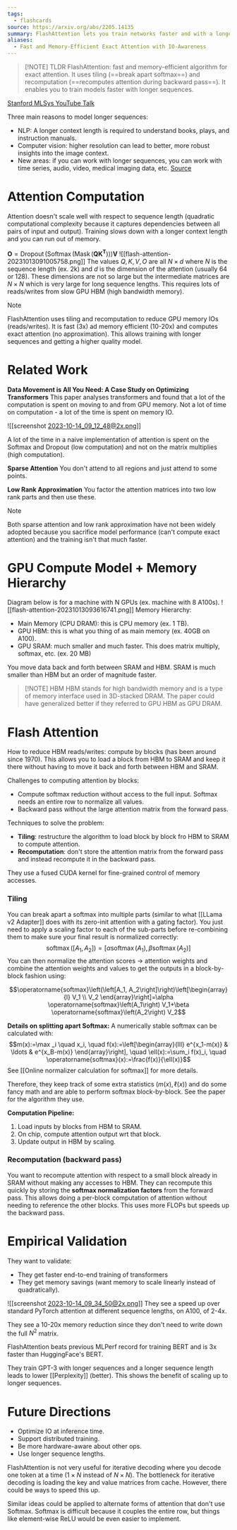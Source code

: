 ```yaml
---
tags:
  - flashcards
source: https://arxiv.org/abs/2205.14135
summary: FlashAttention lets you train networks faster and with a longer context length.
aliases:
  - Fast and Memory-Efficient Exact Attention with IO-Awareness
---
```


> [!NOTE] TLDR
> FlashAttention: fast and memory-efficient algorithm for exact attention. It uses tiling (==break apart softmax==) and recomputation (==recomputes attention during backward pass==). It enables you to train models faster with longer sequences.
<!--SR:!2023-12-17,50,290!2024-03-15,110,290-->

[Stanford MLSys YouTube Talk](https://youtu.be/gMOAud7hZg4)

Three main reasons to model longer sequences:
- NLP: A longer context length is required to understand books, plays, and instruction manuals.
- Computer vision: higher resolution can lead to better, more robust insights into the image context.
- New areas: if you can work with longer sequences, you can work with time series, audio, video, medical imaging data, etc.
[Source](https://ai.stanford.edu/blog/longer-sequences-next-leap-ai/#:~:text=It's%20possible%20that%20longer%20sequences,on%20so%20much%20more%20information!)

# Attention Computation
Attention doesn't scale well with respect to sequence length (quadratic computational complexity because it captures dependencies between all pairs of input and output). Training slows down with a longer context length and you can run out of memory.

$\mathbf{O}=\operatorname{Dropout}\left(\operatorname{Softmax}\left(\operatorname{Mask}\left(\mathbf{Q K}^{\mathbf{T}}\right)\right)\right) \mathbf{V}$ 
![[flash-attention-20231013091005758.png]]
The values $Q, K, V, O$ are all $N \times d$ where $N$ is the sequence length (ex. 2k) and $d$ is the dimension of the attention (usually 64 or 128). These dimensions are not so large but the intermediate matrices are $N \times N$ which is very large for long sequence lengths. This requires lots of reads/writes from slow GPU HBM (high bandwidth memory).

> [!NOTE]
> FlashAttention uses tiling and recomputation to reduce GPU memory IOs (reads/writes). It is fast (3x) ad memory efficient (10-20x) and computes exact attention (no approximation). This allows training with longer sequences and getting a higher quality model.

# Related Work
**Data Movement is All You Need: A Case Study on Optimizing Transformers**
This paper analyses transformers and found that a lot of the computation is spent on moving to and from GPU memory. Not a lot of time on computation - a lot of the time is spent on memory IO.

![[screenshot 2023-10-14_09_12_48@2x.png]]

A lot of the time in a naive implementation of attention is spent on the Softmax and Dropout (low computation) and not on the matrix multiplies (high computation).

**Sparse Attention**
You don't attend to all regions and just attend to some points.

**Low Rank Approximation**
You factor the attention matrices into two low rank parts and then use these.

> [!NOTE]
> Both sparse attention and low rank approximation have not been widely adopted because you sacrifice model performance (can't compute exact attention) and the training isn't that much faster.

# GPU Compute Model + Memory Hierarchy
Diagram below is for a machine with N GPUs (ex. machine with 8 A100s).
![[flash-attention-20231013093616741.png]]
Memory Hierarchy:
- Main Memory (CPU DRAM): this is CPU memory (ex. 1 TB).
- GPU HBM: this is what you thing of as main memory (ex. 40GB on A100).
- GPU SRAM: much smaller and much faster. This does matrix multiply, softmax, etc. (ex. 20 MB)

You move data back and forth between SRAM and HBM. SRAM is much smaller than HBM but an order of magnitude faster.

> [!NOTE] HBM
> HBM stands for high bandwidth memory and is a type of memory interface used in 3D-stacked DRAM. The paper could have generalized better if they referred to GPU HBM as GPU DRAM.

# Flash Attention
How to reduce HBM reads/writes: compute by blocks (has been around since 1970). This allows you to load a block from HBM to SRAM and keep it there without having to move it back and forth between HBM and SRAM.

Challenges to computing attention by blocks:
- Compute softmax reduction without access to the full input. Softmax needs an entire row to normalize all values.
- Backward pass without the large attention matrix from the forward pass.

Techniques to solve the problem:
- **Tiling**: restructure the algorithm to load block by block fro HBM to SRAM to compute attention.
- **Recomputation**: don't store the attention matrix from the forward pass and instead recompute it in the backward pass.

They use a fused CUDA kernel for fine-grained control of memory accesses.

### Tiling
You can break apart a softmax into multiple parts (similar to what [[LLama v2 Adapter]] does with its zero-init attention with a gating factor). You just need to apply a scaling factor to each of the sub-parts before re-combining them to make sure your final result is normalized correctly:
$$\operatorname{softmax}\left(\left[A_1, A_2\right]\right)=\left[\alpha \operatorname{softmax}\left(A_1\right), \beta \operatorname{softmax}\left(A_2\right)\right]$$
You can then normalize the attention scores -> attention weights and combine the attention weights and values to get the outputs in a block-by-block fashion using:

$$\operatorname{softmax}\left(\left[A_1, A_2\right]\right)\left[\begin{array}{l}
V_1 \\
V_2
\end{array}\right]=\alpha \operatorname{softmax}\left(A_1\right) V_1+\beta \operatorname{softmax}\left(A_2\right) V_2$$

**Details on splitting apart Softmax:**
A numerically stable softmax can be calculated with:
$$m(x):=\max _i \quad x_i, \quad f(x):=\left[\begin{array}{lll}
e^{x_1-m(x)} & \ldots & e^{x_B-m(x)}
\end{array}\right], \quad \ell(x):=\sum_i f(x)_i, \quad \operatorname{softmax}(x):=\frac{f(x)}{\ell(x)}$$
See [[Online normalizer calculation for softmax]] for more details.

Therefore, they keep track of some extra statistics $(m(x),\,\ell(x))$ and do some fancy math and are able to perform softmax block-by-block. See the paper for the algorithm they use.

**Computation Pipeline:**
1. Load inputs by blocks from HBM to SRAM.
2. On chip, compute attention output wrt that block.
3. Update output in HBM by scaling.

### Recomputation (backward pass)
You want to recompute attention with respect to a small block already in SRAM without making any accesses to HBM. They can recompute this quickly by storing the **softmax normalization factors** from the forward pass. This allows doing a per-block computation of attention without needing to reference the other blocks. This uses more FLOPs but speeds up the backward pass.

# Empirical Validation
They want to validate:
- They get faster end-to-end training of transformers
- They get memory savings (want memory to scale linearly instead of quadratically).

![[screenshot 2023-10-14_09_34_50@2x.png]]
They see a speed up over standard PyTorch attention at different sequence lengths, on A100, of 2-4x.

They see a 10-20x memory reduction since they don't need to write down the full $N^2$ matrix.

FlashAttention beats previous MLPerf record for training BERT and is 3x faster than HuggingFace's BERT.

They train GPT-3 with longer sequences and a longer sequence length leads to lower [[Perplexity]] (better). This shows the benefit of scaling up to longer sequences.

# Future Directions
- Optimize IO at inference time.
- Support distributed training.
- Be more hardware-aware about other ops.
- Use longer sequence lengths.

FlashAttention is not very useful for iterative decoding where you decode one token at a time ($1 \times N$ instead of $N \times N$). The bottleneck for iterative decoding is loading the key and value matrices from cache. However, there could be ways to speed this up.

Similar ideas could be applied to alternate forms of attention that don't use Softmax. Softmax is difficult because it couples the entire row, but things like element-wise ReLU would be even easier to implement.